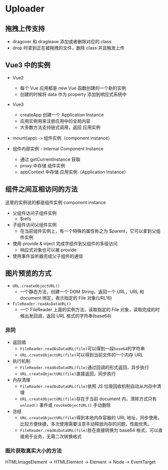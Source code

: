 # Uploader

## 拖拽上传支持

- dragover 和 dragleave 添加或者删除对应的 class
- drop 时拿到正在被拖拽的文件，删除 class 并且触发上传

## Vue3 中的实例

- Vue2
  - 每个 Vue 应用都是 new Vue 函数创建的一个新的实例
  - 创建的时候将 data 作为 property 添加到响应式系统中
- Vue3

  - createApp 创建一个 Application Instance
  - 应用实例用来注册应用中的全局内容
  - 大多数方法支持链式调用，返回 应用实例

- mount(app) `->` 组件实例（component instance）
- 组件内部实例 - Internal Component Instance
  - 通过 getCurrentInstance 获取
  - proxy 中存储 组件实例
  - appContext 中存储 应用实例（Application Instance）

## 组件之间互相访问的方法

这里的实例说的都是组件实例 component instance

- 父组件访问子组件实例
  - $refs
- 子组件访问父组件实例
  - 在当前组件实例上，有一个特殊的属性称之为 $parent，它可以拿到父组件实例
- 使用 provide & inject 完成字组件到父组件的多级访问
  - 响应式对象也可以被 provide
- 使用事件监听器完成父子组件的通信

## 图片预览的方式

- `URL.createObjectURL()`
  - 一个静态方法，创建一个 DOM String，返回一个 URL，URL 和 document 绑定，表示指定的 File 对象(URL16)
- `FileReader.readAsDataURL()`
  - 一个 FileReader 上面的实例方法，读取指定的 File 对象，读取完成的时候出发回调，返回 URL 格式的字符串(base64)

### 异同

- 返回值
  - `FileReader.readAsDataURL(file)`可以得到一段`base64`的字符串
  - `URL.createObjectURL(file)`可以得到当前文件的一个内存 URL
- 执行机制
  - `FileReader.readAsDataURL(file)`通过回调的形式返回，异步执行
  - `URL.createObjectURL(file)`直接返回，同步执行
- 内存清理
  - `FileReader.readAsDataURL(file)`依照 JS 垃圾回收机制自动从内存中清理
  - `URL.createObjectURL(file)`存在于当前 document 内，清除方式只有 `unload()` 事件或 `revokeObjectURL()` 手动删除
- 总结
  - `URL.createObjectURL(file)`得到本地内存容器的 URL 地址，同步使用，比较方便快捷，多次使用需要注意手动释放内存的问题，性能优秀。
  - `FileReader.readAsDataURL(file)`胜在直接转换为 base64 格式，可以直接用于业务，无需二次转换格式

### 图片获取真实大小的方法

HTMLImageElement -> HTMLElement -> Element -> Node -> EventTarget
